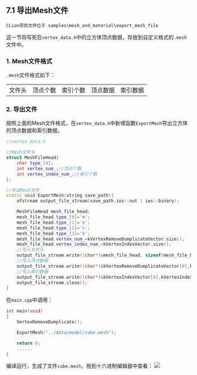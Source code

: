 ## 7.1 导出Mesh文件

    CLion项目文件位于 samples\mesh_and_material\export_mesh_file

这一节将写死在`vertex_data.h`中的立方体顶点数据，存放到自定义格式的`.mesh`文件中。

### 1. Mesh文件格式

`.mesh`文件格式如下：

<table><tr>
<td>文件头</td>
<td>顶点个数</td>
<td>索引个数</td>
<td>顶点数据</td>
<td>索引数据</td>
</tr></table>

### 2. 导出文件
按照上面的Mesh文件格式，在`vertex_data.h`中新增函数`ExportMesh`导出立方体的顶点数据和索引数据。
```c++
//vertex_data.h

//Mesh文件头
struct MeshFileHead{
    char type_[4];
    int vertex_num_;//顶点个数
    int vertex_index_num_;//索引个数
};

//导出Mesh文件
static void ExportMesh(string save_path){
    ofstream output_file_stream(save_path,ios::out | ios::binary);

    MeshFileHead mesh_file_head;
    mesh_file_head.type_[0]='m';
    mesh_file_head.type_[1]='e';
    mesh_file_head.type_[2]='s';
    mesh_file_head.type_[3]='h';
    mesh_file_head.vertex_num_=kVertexRemoveDumplicateVector.size();
    mesh_file_head.vertex_index_num_=kVertexIndexVector.size();
    //写入文件头
    output_file_stream.write((char*)&mesh_file_head, sizeof(mesh_file_head));
    //写入顶点数据
    output_file_stream.write((char*)&kVertexRemoveDumplicateVector[0],kVertexRemoveDumplicateVector.size()*sizeof(Vertex));
    //写入索引数据
    output_file_stream.write((char*)&kVertexIndexVector[0],kVertexIndexVector.size()*sizeof(unsigned short));
    output_file_stream.close();
}
```

在`main.cpp`中调用：

```c++
int main(void)
{
    VertexRemoveDumplicate();

    ExportMesh("../data/model/cube.mesh");

    return 0;
    ......
}
```

编译运行，生成了文件`cube.mesh`，拖到十六进制编辑器中查看：
![](../../imgs/mesh_and_material/export_mesh_file/hex_view_mesh_file.jpg)
